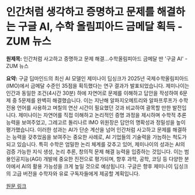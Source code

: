 # 인간처럼 생각하고 증명하고 문제를 해결하는 구글 AI, 수학 올림피아드 금메달 획득 - ZUM 뉴스

**원제목:** 인간처럼 사고하고 증명하고 문제 해결...수학올림피아드 금메달 딴 '구글 AI' - ZUM 뉴스

**요약:** 구글 딥마인드의 최신 AI 모델인 제미나이 딥싱크가 2025년 국제수학올림피아드(IMO)에서 금메달 수준인 35점을 획득했다는 연구 결과가 발표되었습니다.  제미나이는 인간과 동일한 조건(4시간 30분) 하에 자연어로 문제를 이해하고 답안을 작성하여 6문제 중 5문제를 완벽히 해결했습니다. 이는 지난해 알파지오메트리와 알파프루프가 수학 전용 언어를 사용하고 며칠의 연산 시간이 필요했던 것과 비교하여 괄목할 만한 발전입니다.  제미나이는 자연어를 직접 이해하고 논리적인 증명 과정을 제시하며 수학적 추론 능력을 보여주었고,  그레고르 돌리나르 IMO 위원장은 답안의 명확성과 정밀성을 높이 평가했습니다.  이러한 성과는 AI가 단순 계산을 넘어 인간처럼 사고하고 문제를 해결하는 능력을 갖추었음을 보여주는 중요한 사례로,  AI 기업들의 기술력을 가늠하는 척도가 되고 있습니다.  특히 수학은 엄밀한 논리 체계를 갖추고 있어, 제미나이의 성과는 AI의 검증 가능한 지식 생성, 논리 추론, 창의적 문제 해결 능력을 입증하는 것입니다.  이는 범용인공지능(AGI) 개발에 중요한 진전으로 평가되며,  향후 과학, 공학, 코딩 등 다양한 분야에서 AI의 활용 가능성을 크게 높일 것으로 예상됩니다.  구글은 향후 제미나이 딥싱크의 고급 버전을 수학자와 유료 구독자들에게 제공할 계획입니다.

[원문 링크](https://m.news.zum.com/articles/99745379/%EC%9D%B8%EA%B0%84%EC%B2%98%EB%9F%BC-%EC%82%AC%EA%B3%A0%ED%95%98%EA%B3%A0-%EC%A6%9D%EB%AA%85%ED%95%98%EA%B3%A0-%EB%AC%B8%EC%A0%9C-%ED%95%B4%EA%B2%B0-%EC%88%98%ED%95%99%EC%98%AC%EB%A6%BC%ED%94%BC%EC%95%84%EB%93%9C-%EA%B8%88%EB%A9%94%EB%8B%AC-%EB%94%B4-%EA%B5%AC%EA%B8%80-ai?)
